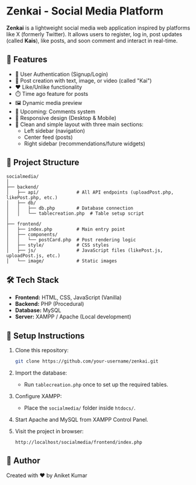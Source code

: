 
# Zenkai - Social Media Platform

**Zenkai** is a lightweight social media web application inspired by platforms like X (formerly Twitter). It allows users to register, log in, post updates (called **Kais**), like posts, and soon comment and interact in real-time.

## 🧩 Features

- 🔐 User Authentication (Signup/Login)
- 📝 Post creation with text, image, or video (called "Kai")
- ❤️ Like/Unlike functionality
- ⏱️ Time ago feature for posts
- 🖼️ Dynamic media preview
- 💬 Upcoming: Comments system
- 📱 Responsive design (Desktop & Mobile)
- 🎯 Clean and simple layout with three main sections:
  - Left sidebar (navigation)
  - Center feed (posts)
  - Right sidebar (recommendations/future widgets)

## 📁 Project Structure

```
socialmedia/
│
├── backend/
│   ├── api/              # All API endpoints (uploadPost.php, likePost.php, etc.)
│   ├── db/
│   │   ├── db.php        # Database connection
│   │   └── tablecreation.php  # Table setup script
│
├── frontend/
│   ├── index.php         # Main entry point
│   ├── components/
│   │   └── postCard.php  # Post rendering logic
│   ├── style/            # CSS styles
│   ├── js/               # JavaScript files (likePost.js, uploadPost.js, etc.)
│   └── image/            # Static images
```

## 🛠️ Tech Stack

- **Frontend:** HTML, CSS, JavaScript (Vanilla)
- **Backend:** PHP (Procedural)
- **Database:** MySQL
- **Server:** XAMPP / Apache (Local development)

## 🚀 Setup Instructions

1. Clone this repository:
   ```bash
   git clone https://github.com/your-username/zenkai.git
   ```

2. Import the database:
   - Run `tablecreation.php` once to set up the required tables.

3. Configure XAMPP:
   - Place the `socialmedia/` folder inside `htdocs/`.

4. Start Apache and MySQL from XAMPP Control Panel.

5. Visit the project in browser:
   ```
   http://localhost/socialmedia/frontend/index.php
   ```

## 🙌 Author

Created with ❤️ by Aniket Kumar

